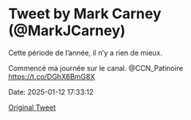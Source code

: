 # Tweet by Mark Carney (@MarkJCarney)

Cette période de l’année, il n’y a rien de mieux.

Commencé ma journée sur le canal. @CCN_Patinoire https://t.co/DGhX6BmG8X

Date: 2025-01-12 17:33:12

[Original Tweet](https://x.com/MarkJCarney/status/1878495458718318884)
